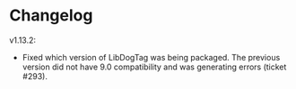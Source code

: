 # Changelog

v1.13.2:

- Fixed which version of LibDogTag was being packaged. The previous version did not have 9.0 compatibility and was generating errors (ticket #293).
